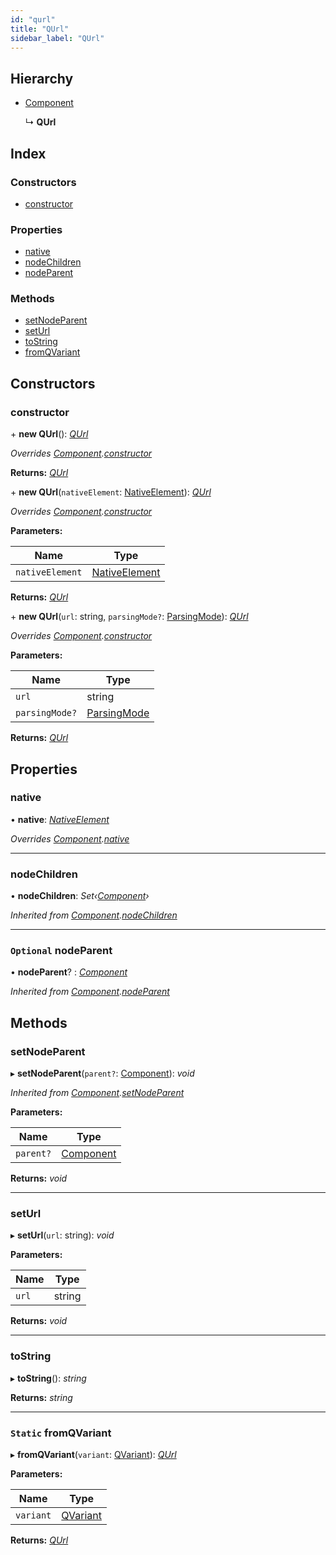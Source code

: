 ```yaml
---
id: "qurl"
title: "QUrl"
sidebar_label: "QUrl"
---
```


## Hierarchy

* [Component](component.md)

  ↳ **QUrl**

## Index

### Constructors

* [constructor](qurl.md#constructor)

### Properties

* [native](qurl.md#native)
* [nodeChildren](qurl.md#nodechildren)
* [nodeParent](qurl.md#optional-nodeparent)

### Methods

* [setNodeParent](qurl.md#setnodeparent)
* [setUrl](qurl.md#seturl)
* [toString](qurl.md#tostring)
* [fromQVariant](qurl.md#static-fromqvariant)

## Constructors

###  constructor

\+ **new QUrl**(): *[QUrl](qurl.md)*

*Overrides [Component](component.md).[constructor](component.md#constructor)*

**Returns:** *[QUrl](qurl.md)*

\+ **new QUrl**(`nativeElement`: [NativeElement](../globals.md#nativeelement)): *[QUrl](qurl.md)*

*Overrides [Component](component.md).[constructor](component.md#constructor)*

**Parameters:**

Name | Type |
------ | ------ |
`nativeElement` | [NativeElement](../globals.md#nativeelement) |

**Returns:** *[QUrl](qurl.md)*

\+ **new QUrl**(`url`: string, `parsingMode?`: [ParsingMode](../enums/parsingmode.md)): *[QUrl](qurl.md)*

*Overrides [Component](component.md).[constructor](component.md#constructor)*

**Parameters:**

Name | Type |
------ | ------ |
`url` | string |
`parsingMode?` | [ParsingMode](../enums/parsingmode.md) |

**Returns:** *[QUrl](qurl.md)*

## Properties

###  native

• **native**: *[NativeElement](../globals.md#nativeelement)*

*Overrides [Component](component.md).[native](component.md#abstract-native)*

___

###  nodeChildren

• **nodeChildren**: *Set‹[Component](component.md)›*

*Inherited from [Component](component.md).[nodeChildren](component.md#nodechildren)*

___

### `Optional` nodeParent

• **nodeParent**? : *[Component](component.md)*

*Inherited from [Component](component.md).[nodeParent](component.md#optional-nodeparent)*

## Methods

###  setNodeParent

▸ **setNodeParent**(`parent?`: [Component](component.md)): *void*

*Inherited from [Component](component.md).[setNodeParent](component.md#setnodeparent)*

**Parameters:**

Name | Type |
------ | ------ |
`parent?` | [Component](component.md) |

**Returns:** *void*

___

###  setUrl

▸ **setUrl**(`url`: string): *void*

**Parameters:**

Name | Type |
------ | ------ |
`url` | string |

**Returns:** *void*

___

###  toString

▸ **toString**(): *string*

**Returns:** *string*

___

### `Static` fromQVariant

▸ **fromQVariant**(`variant`: [QVariant](qvariant.md)): *[QUrl](qurl.md)*

**Parameters:**

Name | Type |
------ | ------ |
`variant` | [QVariant](qvariant.md) |

**Returns:** *[QUrl](qurl.md)*
